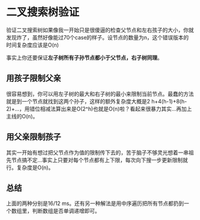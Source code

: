 # 二叉搜索树验证

验证二叉搜索树如果像我一开始只是很傻逼的检查父节点和左右孩子的大小，你就发现炸了，虽然好像能过70个case的样子。设节点的数量为n，这个错误版本的时间复杂度应该是O(n)

事实上你还要保证**左子树所有子孙节点都小于父节点，右子树同理**。

## 用孩子限制父亲

很容易想到，你可以用左子树的最大和右子树的最小来限制当前节点。最蠢的方法就是到一个节点就找到这两个孙子，这样的额外复杂度大概是2 h+4(h-1)+8(h-2)+...，用错位相减法算出来是O(2^h)也就是O(n)啦？看起来很暴力其实...再加上主线的O(n)。

## 用父亲限制孩子

其实一开始有想过把父节点作为值的限制传下去的，苦于脑子不够灵光想着一串祖先节点搞不定...事实上只要对每个节点都有上下限，每次向下搜一步更新限制就行。复杂度是O(n)。

## 总结

上面的两种分别是16/12 ms。还有另一种解法是用中序遍历把所有节点都扔到一个数组里，判断数组是否单调递增即可。
